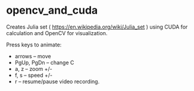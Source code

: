 # opencv_and_cuda

Creates Julia set ( https://en.wikipedia.org/wiki/Julia_set ) using CUDA for calculation and OpenCV for visualization. 

Press keys to animate:
* arrows – move
* PgUp, PgDn – change C
* a, z – zoom +/-
* f, s – speed +/-
* r – resume/pause video recording.
